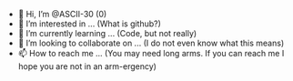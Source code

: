 - 👋 Hi, I’m @ASCII-30 (0)
- 👀 I’m interested in ... (What is github?)
- 🌱 I’m currently learning ... (Code, but not really)
- 💞️ I’m looking to collaborate on ... (I do not even know what this means)
- 📫 How to reach me ... (You may need long arms. If you can reach me I hope you are not in an arm-ergency)

<!---
ASCII-30/ASCII-30 is a ✨ special ✨ repository because its `README.md` (this file) appears on your GitHub profile.
You can click the Preview link to take a look at your changes.
--->
